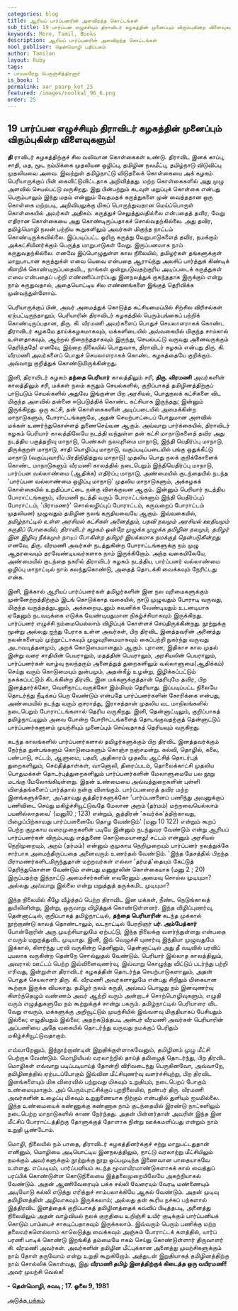 ```yaml
---
categories: blog
title: ஆரியப் பார்ப்பனரின் அளவிறந்த கொட்டங்கள்
sub_title: 19 ﻿பார்ப்பன எழுச்சியும் திராவிடர் கழகத்தின் முனைப்பும் விரும்புகின்ற விளைவுகளும்!
keywords: More, Tamil, Books
description: ஆரியப் பார்ப்பனரின் அளவிறந்த கொட்டங்கள்
nool_publiser: தென்மொழி பதிப்பகம்
author: Tamilan
layout: Ruby
tags:
- பாவலரேறு பெருஞ்சித்திரனார் 
is_book: 1
permalink: aar_paarp_kot_25
featured: /images/noolkal_96_6.png
order: 25
---
```



## 19 ﻿பார்ப்பன எழுச்சியும் திராவிடர் கழகத்தின் முனைப்பும் விரும்புகின்ற விளைவுகளும்!

**தி** ராவிடர் கழகத்திற்குச் சில வலிவான கொள்கைகள் உண்டு. திராவிட இனக் காப்பு, சாதி, மத, மூட நம்பிக்கை முதலியன ஒழிப்பு, தமிழின நலமீட்பு, தமிழ்நாடு விடுவிப்பு முதலியவை அவை. இவற்றுள் தமிழ்நாட்டு விடுதலைக் கொள்கையை அக் கழகம் பெரியாருக்குப் பின் கைவிட்டுவிட்டதாக அறிவித்தது. மற்ற கொள்கைகளில் அது முழு அளவில் செயல்பட்டு வருகிறது. இது பின்பற்றும் கடவுள் மறுப்புக் கொள்கை என்பது பெரும்பாலும் இந்து மதம் என்னும் வேதமதக் கருத்துகளை முன் வைத்ததான ஒரு கொள்கை மற்றபடி, அறிவியலுக்கு மிகப் பொருந்துவதான மெய்ப்பொருள் கொள்கையில் அவர்கள் அதிகம். கருத்துச் செலுத்துவதில்லை என்பதைத் தவிர, வேறு எதிரான கொள்கையை அது கொண்டிருப்பதாகச் சொல்வதற்கில்லை. அது தவிர, தமிழ்மொழி நலன் பற்றிய கூறுகளிலும் அவர்கள் மிகுந்த நாட்டம் கொண்டிருக்கவில்லை. இப்படிப்பட்ட ஓரிரு கருத்து வேறுபாடுகளைத் தவிர, நமக்கும் அக்கட்சியினர்க்கும் பெருத்த மாறுபாடுகள் வேறு. இருப்பனவாக நாம் கருதுவதற்கில்லை. எனவே இப்பொழுதுள்ள கால நிலையில், தமிழர்கள் தங்களுக்குள் மாறுபாடான கருத்துக்ள் எவை யெவை என்பதை ஆராய்ந்து அலசிப் பார்த்துக் கிண்டிக் கிளறிக் கொண்டிருப்பதைவிட, நாங்கள் ஒன்றுபடுவதற்குரிய அடிப்படைக் கருத்துகள் எவை என்பதைப் பற்றி எண்ணிப்பார்ப்பது இனநலத்துக் குகந்ததாக இருக்கும் என்று நாம் கருதுவதால், அதையொட்டிய சில எண்ணங்களை இங்குத் தெரிவிக்க முன்வந்துள்ளோம்.

பெரியாருக்குப் பின், அவர் அமைத்துக் கொடுத்த கட்சியமைப்பில் சிற்சில விரிசல்கள் ஏற்பட்டிருந்தாலும், பெரியாரின் திராவிடர் கழகத்தில் பெரும்பங்கைப் பற்றிக் கொண்டிருப்பதான, திரு. கி. வீரமணி அவர்களைப் பொதுச் செயலாளராகக் கொண்ட திராவிடர் கழகமே தாய்க்கழகமாகவும், மக்களிடையில் அவ்வகையில் மிகுந்த சாய்கால் உள்ளதாகவும், ஆற்றல் நிறைந்ததாகவும் இருந்து, செயல்பட்டு வருவது அனைவருக்கும் தெரிந்ததே! எனவே, இற்றை நிலையில் பொதுவாக, திராவிடர் கழகம் என்பது திரு. கி. வீரமணி அவர்களைப் பொதுச் செயலாளராகக் கொண்ட கழகத்தையே குறிக்கும். அவ்வாறு குறித்துக் கொண்டுமிருக்கின்றது.

இனி, திராவிடர் கழகம் **தந்தை பெரியார்** காலத்திலும் சரி, **திரு. விரமணி** அவர்களின் காலத்திலும் சரி, மக்கள் நலம் கருதும் செயல்களில், குறிப்பாகத் தமிழினத்திற்குப் பாடுபடும் செயல்களில் அதுவே இங்குள்ள பிற அரசியல், பொதுநலக் கட்சிகளை விட மிகுந்த அளவில் தன்னை ஈடுபடுத்திக் கொண்ட கட்சியாக இருந்தது; இன்னும் இருக்கிறது. ஒரு கட்சி, தன் கொள்கைகளின் அடிப்படையில் அமைக்கின்ற மாநாடுகளும், போராட்டங்களுமே, அதன் செயற்பாட்டைப் போதுமான அளவில் மக்கள் உணர்ந்துகொள்ளத் துணைசெய்வன ஆகும். அவ்வாறு பார்க்கையில், திராவிடர் கழகம் பெரியார் காலத்திலேயே நடத்தி வந்துள்ள தன் கட்சி மாநாடுகளைத் தவிர அது நடத்திய பகுத்தறிவு மாநாடு, பெண்கள் நலவுரிமை மாநாடு, இந்தி யெதிர்ப்பு மாநாடு, திருக்குறள் மாநாடு, சாதி யொழிப்பு மாநாடு, வகுப்படிப்படையில் பங்கு ஒதுக்கீட்டு மாநாடு (வகுப்புவாரிப் பிரதிநிதித்துவ மாநாடு) முதலிய பொது நலக் குறிக்கோளைக் கொண்ட மாநாடுகளும் வீரமணி காலத்தில் நடைபெறும் இந்தியெதிர்ப்பு மாநாடு, பார்ப்பன வல்லாண்மை (ஆதிக்க) எதிர்ப்பு மாநாடு, அண்மையில் குடந்தையில் நடந்த 'பார்ப்பன வல்லாண்மை ஒழிப்பு மாநாடு' முதலிய மாநாடுகளும், அக்கழகக் கொள்கையில் உறுதிப்பாட்டை நன்கு விளக்குவன ஆகும். இன்னும் பெரியார் நடத்திய போராட்டங்களும், வீரமணி நடத்தி வரும் போராட்டங்களும் இந்தி யெதிர்ப்புப் போராட்டம், 'பிராமணர்' சொல்லழிப்புப் போராட்டம், கருவறைப் போராட்டம் முதலியன) முழுவதும் தமிழின நலங் கருதியவையே ஆகும். இவ்வகையில், _தமிழ்நாட்டில் உள்ள அரசியல் கட்சிகள் அனைத்தும், பதவி நலமும் அரசியல் ஊதியமும் கருதிப் போகையில், திராவிடர் கழகம் ஒன்றே முழுக்க முழுக்க தமிழின நலமும், தமிழர் இன இழிவு நீக்கமும் நாடிப் போகின்ற தமிழர் இயக்கமாக நமக்குத் தென்படுகின்றது._ எனவே, திரு. வீரமணி அவர்கள் நடத்துகின்ற போராட்டங்களுக்கு நம் முழு ஆதரவையும் தரவேண்டியவர்களாக நாம் இருக்கிறோம். அந்த வகையிலேயே, அண்மையில் குடந்தை நகரில் திராவிடர் கழகம் நடத்திய, பார்ப்பனர் வல்லாண்மை ஒழிப்பு மாநாட்டில் நாம் கலந்துகொண்டு, அதைத் தொடக்கி வைக்கவும் நேரிட்டது என்க.

இனி, இக்கால் ஆரியப் பார்ப்பனர்கள் தமிழர்களின் இன நல வுரிமைகளுக்கும் முன்னேற்றத்திற்கும் இடங் கொடுக்காத வகையில், நாடு முழுவதும் போராடி வருவது, மிகுந்த வருத்தத்துடனும், அக்கறையுடனும் கவனிக்க வேண்டியதும் உடனடியாக ஏதேனும் நடவடிக்கை எடுக்க வேண்டியதுமான நிகழ்ச்சியாகவும் இருக்கிறது. பார்ப்பனர் எழுச்சி நம்மையெல்லாம் விழிப்புக் கொள்ளச் செய்திருக்கின்றது. நூற்றுக்கு மூன்று அல்லது ஐந்து பேராக உள்ள அவர்கள், பிற திரவிட இனத்தவரின் அனைத்து நலன்களையும் முற்றூட்டாகவும் முழுவுரிமையாகவும் கைப்பற்றி நுகர்ந்து வருவது அடாவடித்தனமும், அறக் கொடுமையானதும் ஆகும். புராண, இதிகாச கால முதல் இன்று வரை சாதியின் பெயராலும், மதத்தின் பெயராலும், அரசியலின் பெயராலும், பார்ப்பனர்கள் வாழ்வு நலந்தரும் அனைத்துத் துறைகளிலும் வல்லாளுமை(ஆதிக்கம்) செய்து வரும் கொடுமையும் துன்பமும், அதன்கீழ் உழன்று, இழிக்கப்பட்டும் நசுக்கப்பட்டும் கிடக்கின்ற திரவிட இன மக்களுக்குத்தான் தெரியுமே தவிர, பிற இனத்தார்க்கோ, வெளிநாட்டவருக்கோ இம்மியும் தெரியாது. இப்படிப்பட்ட நிலையே தொடர்ந்து நீடிக்கப் பெற வேண்டும் என்பதே பார்ப்பனர்களின் கோரிக்கை என்பது, அண்மையில் நடந்து வரும் குசராத்து, இராசத்தான் முதலிய வட மாநிலங்களில் நடைபெறும் போராட்டங்களால் தெரிய வருகிறது. இனி, தென்னாட்டிலும், குறிப்பாகத் தமிழ்நாட்டிலும் அவை போன்ற போரிாட்டங்களைத் தொடங்குவதற்குத் தென்னாட்டுப் பார்ப்பனர்களுளம் முயற்சியும் முனைப்பும் செய்வதாகத் தெரியவும் வருகிறது.

கடந்த காலங்களில் பார்ப்பனர்களால் தமிழர்களுக்கும் பிற திரவிட இனத்தவர்க்கும் நேர்ந்த துன்பங்களும் கொடுமைகளும் கொஞ்ச நஞ்சமன்று. கல்வி, தொழில், கலை, பண்பாடு, சட்டம், ஆளுமை, பதவி, அதிகாரம் முதலிய ஆட்சித் தொடர்புத் துறைகளிலும், செய்தித்தாள்கள், வானொலி, திரைப்படம், தொலைக்காட்சி முதலிய பொதுமக்கள் தொடர்புத்துறைகளிலும் பார்ப்பனர்களின் மேலாளுமையே பல நூறு மடங்கு மேலோங்கியுள்ளது. இதன் உண்மையை அவ்வத்துறைகளின் புள்ளி விளத்தங்களைப் பார்த்தால் நன்கு விளங்கும். பார்ப்பனரைத் தவிர மற்ற இனங்களுக்கோ, அஃதாவது சூத்திரர்களுக்கோ 'பார்ப்பனனைப் பணிந்து அவனுக்குப் பணிவிடை செய்து மகிழ்ச்சியூட்டுவதே மேலான அறம் (தர்மம்) மற்றவையெல்லாம் பயனில்லாதவை' (மனு10 ; 123) என்றும், சூத்திரன் 'சுவர்க்க'த்திற்காவது, பிழைப்பிற்காவது பார்ப்பனனையே தொழ வேண்டும்' (மனு 10 122) என்றும் கூறப் பெற்ற குமுகாய வரைமுறைகளின் படியே இன்னும் நடந்துவர வேண்டும் என்று ஆரியப் பார்ப்பனர்கள் விரும்புவது எத்துணை கொடுமையானது! சட்டம் என்னும் அரசியல் நெறிமுறையும், அறம் (தர்மம்) என்னும் குமுகாய நெறிமுறையும் பார்ப்பனர் நலத்துக்கே சார்பாக அமைந்திருப்பதை அனைவரும் உணர்தல் வேண்டும். 'இந்த தேசத்தில் பிறந்த பிராமணர்களிடமிருந்துதான் மற்றவர்கள் எல்லா 'தர்மத்'தையும் கேட்டுத் தெரிந்துகொள்ள வேண்டும் என்பது மனுநூலின் கொள்கையாக (மனு 2 ; 20) இருப்பதற்கு இந்நாட்டு அமைச்சர்களின் எவரேனும் அமைவு சொல்ல முடியுமா? அல்லது அவ்வாறு இல்லை என்று மறுத்துத் தருக்கமிட முடியுமா?

இந்த நிலையில் கீழே வீழ்த்தப் பெற்ற திராவிட இன மக்கள், நீண்ட நெடுங்காலத் துயிலினின்று, இன்று, ஒருவாறு விழித்துக் கொண்டுள்ளனர். இந்த விழிப்புணர்வு, தென்னாட்டில், குறிப்பாகத் தமிழ்நாட்டில், **தந்தை பெரியாரின்** கடந்த முக்கால் நூற்றாண்டு காலத் தொண்டாலும், வடநாட்டில் பேரறிஞர் **பர். அம்பேத்கார்** போன்றோரின் அரு முயற்சியாலுமே ஏற்பட்டு, இந்த நிலைக்கு வளர்ந்துள்ளது என்பதை எவரும் மறுறத்துவிட முடியாது. இனி, இவ் வெழுச்சி யுணர்வு இந்தியா முழுவதுமே இக்கால், கிளர்ந்து பரவி வருகின்ற தெனினும், தென்னாட்டில் அது தீ வடிவில் பரவிப் புயலாக வருகின்ற தென்றே சொல்லுதல் வேண்டும். பெரியார் இல்லாத காலத்திலும், அவரால் ஊட்டப் பெற்ற இவ்வினைவுணர்வு, இவ்வாறு கொழுந்து விட்டுப் படர்ந்து பற்றி எரிவது, இன்றுள்ள திராவிடர் கழகத்தின் தொடர்ந்த செயற்பாடுகளாலும், அதன் பொதுச் செயலாளர் திரு. கி. வீரமணி அவர்களாலுமே என்பது சிறிதும் மிகையான கூற்றாக இருக்க வியலாது. தமிழர் நலம் கருதி, அவ்வப் பொழுது நம் இனவுணர்வு கிளர்ந்தெழும் வண்ணம் அவர் ஆற்றி வரும் அன்றாடச் சொற்பொழிவுகளும், எழுதி வரும் எழுத்துகளுமே நம் கூற்றுக்குச் சான்று பகரும். தமிழ்நாட்டில் பெரியாரை விட வேறு எவரும், மக்களுக்கு அறிவூட்டும் முயற்சியில் இவ்வளவு மிகுதியாகப் பேசியதும் இல்லை; எழுதியதும் இல்லை; அதற்கடுத்தபடி அன்பர் வீரமணி அவர்கள் பெரியாரின் அப்பணியை அதே வகையில் தொடர்ந்து வருவது நமக்குப் பெரிதும் மகிழ்ச்சியூட்டுவதாகும்.

எவ்வாறேனும், இந்நூற்றாண்டின் இறுதிக்குள்ளாகவேனும், தமிழினம் முழு மீட்சி பெற்றாக வேண்டும். மொழியியல் வரலாற்றில் தாய்த் தமிழைத் தொடர்ந்து, பிற திரவிட மொழிகள் எவ்வாறு படிப்படியாய்த் தோன்றி விரிவடைந்து பெருகினவோ, அவ்வாறே, தமிழினத்தில் ஏற்படப்போகும் இவ்வின மீட்சியுணர்வு வளர்ச்சியுற்று, பிற திரவிட இனங்களையும் மிக விரைவில் பற்றுவது மிகவும் உறுதியும், நடைபெறப் போகும் உண்மையுமாகும். அப் பெரும்புரட்சிக்குப் புறநிலையில், நண்பர் திரு. வீரமணி அவர்களின் உழைப்பு மிகவும் உறுதுணையாக நிற்கும் என்பதில் துளியும் ஐயமில்லை. இந்த உண்மையைக் கண்ணுக்கு கண்ணாக நாம் குடந்தையில் இரண்டு நாட்களிலும் நடைபெற்ற மாநாடுகளில் காண நேர்ந்தது. அதன் பின்னர்தான் அவரின் இந்த இன மீட்சிப் போராட்டத்திற்கு தோளுக்குத் தோளாக நின்று ஊக்கமளிப்பது என்றும் நாம் உறுதி பூண்டோம்.

மொழி, நிலையில் நம் பாதை, திராவிடர் கழகத்தினர்க்குச் சற்று மாறுபட்டதுதான் எனினும், மொழியை அடியொட்டிய இனநலத்திலும், நாட்டு வரலாற்று மீட்சியிலும் நமக்கும் அவர்களுக்கும் நூற்றுக்கு நூறு ஒப்பமுடிந்த இணைவான பாதையாகவே உள்ளது. எப்படியும், பார்ப்பனியம் கடந்த மூவாயிரமாண்டுகளாகக் கால் வைத்துப் பரப்பிக் கொண்டுள்ள கொடுநிலையை இத்தலைமுறையிலேயே அகற்றியாகல் வேண்டும். அதன் ஆணிவேரையும் பக்க சல்லி வேரையும் வேரடி மண்ணையும் அடியோடு கல்லி எடுத்து எரித்துச் சாம்பலாக்கியே ஆகல் வேண்டும். அதன் முடிவு தமிழினத்தின் அழிவாகவும் இருக்கலாம்; அல்லது தன் கூரிய நச்சுப் பற்களால் இத்திரவிட இனத்தைக் குறிப்பாகத் தமிழினத்தைக் கவ்விப் பிடித்தபடி, அனைத்து நிலையிலும் அதன் வாழ்வியல் நலக் குருதியை உறிஞ்சி உயிர் குடிக்கும் பார்ப்பனியக் கொடும் பாம்பைச் சாகடிப்பதாகவும் இருக்கலாம். இவ்வரும் பெரும் பணிக்கு மற்ற தலைவர்களெல்லாம் காலெடுத்து வைக்கவும் அஞ்சும் போராட்டக் களத்தில், யார்ப் பரணி பாடிக் கொண்டு இறங்கித் தம்மையே ஈகம் செய்து கொண்டுள்ளார் திருவாளர் கி. வீரமணி அவர்கள். அவர்களின் தமிழின மீட்புக்கான அனைத்து முயற்சிகளுக்கும் நாம் தோள் தருவோம் என்று உறுதி கூறுகிறோம். அத்துடன் இறுதியாகத் தமிழினத்திற்கு நாம் சொல்லிக் கொள்வது, இது **வீரமணி தமிழ் இனத்திற்குக் கிடைத்த ஒரு வயிரமணி!** அவர் முயற்சி வெல்க!

**\- தென்மொழி, சுவடி ; 17. ஓலை 9, 1981**

[அடுத்த பக்கம்](aar_paarp_kot_26)